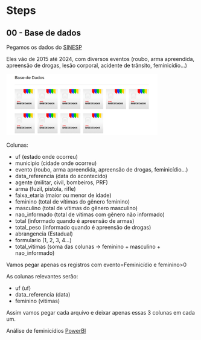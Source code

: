 # Steps

## 00 - Base de dados

Pegamos os dados do [SINESP](https://www.gov.br/mj/pt-br/assuntos/sua-seguranca/seguranca-publica/estatistica/dados-nacionais-1/base-de-dados-e-notas-metodologicas-dos-gestores-estaduais-sinesp-vde-2022-e-2023)

Eles vão de 2015 até 2024, com diversos eventos (roubo, arma apreendida, apreensão de drogas, lesão corporal, acidente de trânsito, feminicídio...)

<img src="docs/base_de_dados.png" width="400">

Colunas:
- uf              (estado onde ocorreu)
- municipio       (cidade onde ocorreu)
- evento          (roubo, arma apreendida, apreensão de drogas, feminicídio...)
- data_referencia (data do acontecido)
- agente          (militar, civil, bombeiros, PRF)
- arma            (fuzil, pistola, rifle)
- faixa_etaria    (maior ou menor de idade)
- feminino        (total de vítimas do gênero feminino)
- masculino       (total de vítimas do gênero masculino)
- nao_informado   (total de vítimas com gênero não informado)
- total           (informado quando é apreensão de armas)
- total_peso      (informado quando é apreensão de drogas)
- abrangencia     (Estadual)
- formulario      (1, 2, 3, 4...)
- total_vitimas   (soma das colunas -> feminino + masculino + nao_informado)

Vamos pegar apenas os registros com evento=Feminicídio e feminino>0

As colunas relevantes serão:
- uf              (uf)
- data_referencia (data)
- feminino        (vitimas)

Assim vamos pegar cada arquivo e deixar apenas essas 3 colunas em cada um.




Análise de feminicídios [PowerBI](https://app.powerbi.com/view?r=eyJrIjoiZWUwOWJhYmYtZjAzNi00ZmRkLWJlZmMtODQ3NjdlZmZjNTZlIiwidCI6ImViMDkwNDIwLTQ0NGMtNDNmNy05MWYyLTRiOGRhNmJmZThlMSJ9)












